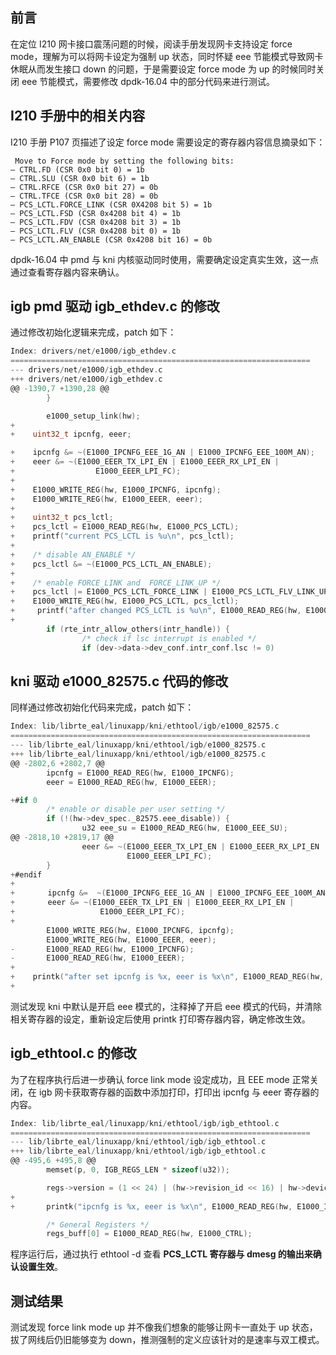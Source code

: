 ## 前言
在定位 I210 网卡接口震荡问题的时候，阅读手册发现网卡支持设定 force mode，理解为可以将网卡设定为强制 up 状态，同时怀疑 eee 节能模式导致网卡休眠从而发生接口 down 的问题，于是需要设定 force mode 为 up 的时候同时关闭 eee 节能模式，需要修改 dpdk-16.04 中的部分代码来进行测试。

## I210 手册中的相关内容
I210 手册 P107 页描述了设定 force mode 需要设定的寄存器内容信息摘录如下：

```
 Move to Force mode by setting the following bits:
— CTRL.FD (CSR 0x0 bit 0) = 1b
— CTRL.SLU (CSR 0x0 bit 6) = 1b
— CTRL.RFCE (CSR 0x0 bit 27) = 0b
— CTRL.TFCE (CSR 0x0 bit 28) = 0b
— PCS_LCTL.FORCE_LINK (CSR 0X4208 bit 5) = 1b
— PCS_LCTL.FSD (CSR 0x4208 bit 4) = 1b
— PCS_LCTL.FDV (CSR 0x4208 bit 3) = 1b
— PCS_LCTL.FLV (CSR 0x4208 bit 0) = 1b
— PCS_LCTL.AN_ENABLE (CSR 0x4208 bit 16) = 0b
```

dpdk-16.04 中 pmd 与 kni 内核驱动同时使用，需要确定设定真实生效，这一点通过查看寄存器内容来确认。

## igb pmd 驱动 igb_ethdev.c 的修改
通过修改初始化逻辑来完成，patch 如下：
```c
Index: drivers/net/e1000/igb_ethdev.c
===================================================================
--- drivers/net/e1000/igb_ethdev.c
+++ drivers/net/e1000/igb_ethdev.c
@@ -1390,7 +1390,28 @@
        }

        e1000_setup_link(hw);
+
+    uint32_t ipcnfg, eeer;

+    ipcnfg &= ~(E1000_IPCNFG_EEE_1G_AN | E1000_IPCNFG_EEE_100M_AN);
+    eeer &= ~(E1000_EEER_TX_LPI_EN | E1000_EEER_RX_LPI_EN |
+                  E1000_EEER_LPI_FC);
+
+    E1000_WRITE_REG(hw, E1000_IPCNFG, ipcnfg);
+    E1000_WRITE_REG(hw, E1000_EEER, eeer);
+
+    uint32_t pcs_lctl;
+    pcs_lctl = E1000_READ_REG(hw, E1000_PCS_LCTL);
+    printf("current PCS_LCTL is %u\n", pcs_lctl);
+
+    /* disable AN_ENABLE */
+    pcs_lctl &= ~(E1000_PCS_LCTL_AN_ENABLE);
+
+    /* enable FORCE_LINK and  FORCE_LINK_UP */
+    pcs_lctl |= E1000_PCS_LCTL_FORCE_LINK | E1000_PCS_LCTL_FLV_LINK_UP | E1000_PCS_LCTL_FSD;
+    E1000_WRITE_REG(hw, E1000_PCS_LCTL, pcs_lctl);
+     printf("after changed PCS_LCTL is %u\n", E1000_READ_REG(hw, E1000_PCS_LCTL));
+
        if (rte_intr_allow_others(intr_handle)) {
                /* check if lsc interrupt is enabled */
                if (dev->data->dev_conf.intr_conf.lsc != 0)
 ```

## kni 驱动 e1000_82575.c 代码的修改
同样通过修改初始化代码来完成，patch 如下：
```c
Index: lib/librte_eal/linuxapp/kni/ethtool/igb/e1000_82575.c
===================================================================
--- lib/librte_eal/linuxapp/kni/ethtool/igb/e1000_82575.c
+++ lib/librte_eal/linuxapp/kni/ethtool/igb/e1000_82575.c
@@ -2802,6 +2802,7 @@
        ipcnfg = E1000_READ_REG(hw, E1000_IPCNFG);
        eeer = E1000_READ_REG(hw, E1000_EEER);

+#if 0
        /* enable or disable per user setting */
        if (!(hw->dev_spec._82575.eee_disable)) {
                u32 eee_su = E1000_READ_REG(hw, E1000_EEE_SU);
@@ -2818,10 +2819,17 @@
                eeer &= ~(E1000_EEER_TX_LPI_EN | E1000_EEER_RX_LPI_EN |
                          E1000_EEER_LPI_FC);
        }
+#endif
+
+    　　ipcnfg &=  ~(E1000_IPCNFG_EEE_1G_AN | E1000_IPCNFG_EEE_100M_AN);
+    　　eeer &= ~(E1000_EEER_TX_LPI_EN | E1000_EEER_RX_LPI_EN |
+                   E1000_EEER_LPI_FC);
+
        E1000_WRITE_REG(hw, E1000_IPCNFG, ipcnfg);
        E1000_WRITE_REG(hw, E1000_EEER, eeer);
-       E1000_READ_REG(hw, E1000_IPCNFG);
-       E1000_READ_REG(hw, E1000_EEER);
+
+    printk("after set ipcnfg is %x, eeer is %x\n", E1000_READ_REG(hw, E1000_IPCNFG), E1000_READ_REG(hw, E1000_EEER));
+
```
测试发现 kni 中默认是开启 eee 模式的，注释掉了开启 eee 模式的代码，并清除相关寄存器的设定，重新设定后使用 printk 打印寄存器内容，确定修改生效。

## igb_ethtool.c 的修改
为了在程序执行后进一步确认 force link mode 设定成功，且 EEE mode 正常关闭，在 igb 网卡获取寄存器的函数中添加打印，打印出 ipcnfg 与 eeer 寄存器的内容。

```c
Index: lib/librte_eal/linuxapp/kni/ethtool/igb/igb_ethtool.c
===================================================================
--- lib/librte_eal/linuxapp/kni/ethtool/igb/igb_ethtool.c
+++ lib/librte_eal/linuxapp/kni/ethtool/igb/igb_ethtool.c
@@ -495,6 +495,8 @@
        memset(p, 0, IGB_REGS_LEN * sizeof(u32));

        regs->version = (1 << 24) | (hw->revision_id << 16) | hw->device_id;
+
+    	printk("ipcnfg is %x, eeer is %x\n", E1000_READ_REG(hw, E1000_IPCNFG), E1000_READ_REG(hw, E1000_EEER));

        /* General Registers */
        regs_buff[0] = E1000_READ_REG(hw, E1000_CTRL);
```

程序运行后，通过执行 ethtool -d 查看 **PCS_LCTL 寄存器与 dmesg 的输出来确认设置生效**。

## 测试结果
测试发现 force link mode up 并不像我们想象的能够让网卡一直处于 up 状态，拔了网线后仍旧能够变为 down，推测强制的定义应该针对的是速率与双工模式。


